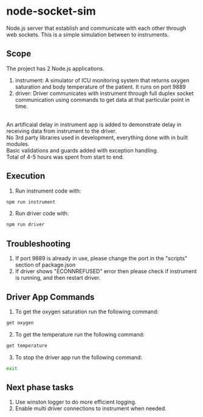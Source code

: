 # node-socket-sim
Node.js server that establish and communicate with each other through web sockets. This is a simple simulation between to instruments.

## Scope
The project has 2 Node.js applications.
1. instrument: A simulator of ICU monitoring system that returns oxygen saturation and body temperature of the patient. It runs on port 9889
2. driver: Driver communicates with instrument through full duplex socket communication using commands to get data at that particular point in time.
<br/>
An artificaial delay in instrument app is added to demonstrate delay in receiving data from instrument to the driver.
<br/>
No 3rd party libraries used in development, everything done with in built modules.
<br/>
Basic validations and guards added with exception handling.
<br/>
Total of 4-5 hours was spent from start to end.

## Execution
1. Run instrument code with: 
```sh
npm run instrument
```
2. Run driver code with:
```sh
npm run driver
```

## Troubleshooting
1. If port 9889 is already in use, please change the port in the "scripts" section of package.json
2. If driver shows "ECONNREFUSED" error then please check if instrument is running, and then restart driver.

## Driver App Commands
1. To get the oxygen saturation run the following command: 
```sh
get oxygen
```
2. To get the temperature run the following command: 
```sh
get temperature
```
3. To stop the driver app run the following command: 
```sh
exit
```

## Next phase tasks
1. Use winston logger to do more efficient logging.
2. Enable multi driver connections to instrument when needed.

